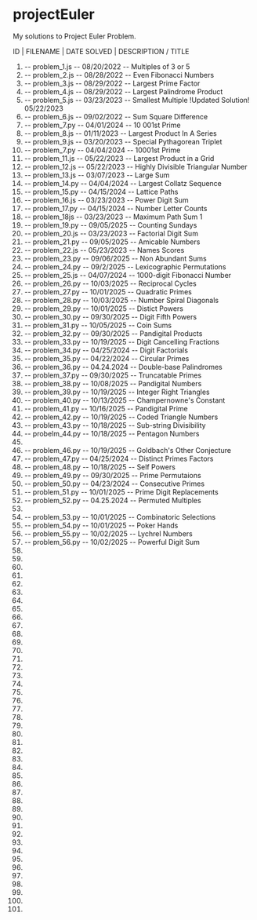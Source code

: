 # projectEuler

My solutions to Project Euler Problem. 

ID | FILENAME | DATE SOLVED | DESCRIPTION / TITLE

1.   -- problem_1.js -- 08/20/2022 -- Multiples of 3 or 5  
2.   -- problem_2.js -- 08/28/2022 -- Even Fibonacci Numbers 
3.   -- problem_3.js -- 08/29/2022 -- Largest Prime Factor
4.   -- problem_4.js -- 08/29/2022 -- Largest Palindrome Product
5.   -- problem_5.js -- 03/23/2023 -- Smallest Multiple !Updated Solution! 05/22/2023
6.   -- problem_6.js -- 09/02/2022 -- Sum Square Difference
7.   -- problem_7.py -- 04/01/2024 -- 10 001st Prime
8.   -- problem_8.js -- 01/11/2023 -- Largest Product In A Series
9.   -- problem_9.js -- 03/20/2023 -- Special Pythagorean Triplet
10.  -- problem_7.py -- 04/04/2024 -- 10001st Prime
11.  -- problem_11.js -- 05/22/2023 -- Largest Product in a Grid
12.  -- problem_12.js -- 05/22/2023 -- Highly Divisible Triangular Number
13.  -- problem_13.js -- 03/07/2023 -- Large Sum
14.  -- problem_14.py -- 04/04/2024 -- Largest Collatz Sequence
15.  -- problem_15.py -- 04/15/2024 -- Lattice Paths
16.  -- problem_16.js -- 03/23/2023 -- Power Digit Sum
17.  -- problem_17.py -- 04/15/2024 -- Number Letter Counts
18.  -- problem_18js -- 03/23/2023 -- Maximum Path Sum 1
19.  -- problem_19.py -- 09/05/2025 -- Counting Sundays 
20.  -- problem_20.js -- 03/23/2023 -- Factorial Digit Sum
21.  -- problem_21.py -- 09/05/2025 -- Amicable Numbers 
22.  -- problem_22.js -- 05/23/2023 -- Names Scores
23.  -- problem_23.py -- 09/06/2025 -- Non Abundant Sums
24.  -- problem_24.py -- 09/2/2025 -- Lexicographic Permutations
25.  -- problem_25.js -- 04/07/2024 -- 1000-digit Fibonacci Number
26.  -- problem_26.py -- 10/03/2025 -- Reciprocal Cycles
27.  -- problem_27.py -- 10/01/2025 -- Quadratic Primes
28.  -- problem_28.py -- 10/03/2025 -- Number Spiral Diagonals
29.  -- problem_29.py -- 10/01/2025 -- Distict Powers
30.  -- problem_30.py -- 09/30/2025 -- Digit Fifth Powers
31.  -- problem_31.py -- 10/05/2025 -- Coin Sums 
32.  -- problem_32.py -- 09/30/2025 -- Pandigital Products
33.  -- problem_33.py -- 10/19/2025 -- Digit Cancelling Fractions
34.  -- problem_34.py -- 04/25/2024 -- Digit Factorials
35.  -- problem_35.py -- 04/22/2024 -- Circular Primes
36.  -- problem_36.py -- 04.24.2024 -- Double-base Palindromes
37.  -- problem_37.py -- 09/30/2025 -- Truncatable Primes
38.  -- problem_38.py -- 10/08/2025 -- Pandigital Numbers
39.  -- problem_39.py -- 10/19/2025 -- Integer Right Triangles
40.  -- problem_40.py -- 10/13/2025 -- Champernowne's Constant
41.  -- problem_41.py -- 10/16/2025 -- Pandigital Prime
42.  -- problem_42.py -- 10/19/2025 -- Coded Triangle Numbers
43.  -- problem_43.py -- 10/18/2025 -- Sub-string Divisibility
44.  -- probelm_44.py -- 10/18/2025 -- Pentagon Numbers
45.
46.  -- problem_46.py -- 10/19/2025 -- Goldbach's Other Conjecture
47.  -- problem_47.py -- 04/25/2024 -- Distinct Primes Factors
48.  -- problem_48.py -- 10/18/2025 -- Self Powers
49.  -- problem_49.py -- 09/30/2025 -- Prime Permutaions
50.  -- problem_50.py -- 04/23/2024 -- Consecutive Primes
51.  -- problem_51.py -- 10/01/2025 -- Prime Digit Replacements
52.  -- problem_52.py -- 04.25.2024 -- Permuted Multiples
52.
53.  -- problem_53.py -- 10/01/2025 -- Combinatoric Selections
54.  -- problem_54.py -- 10/01/2025 -- Poker Hands
55.  -- problem_55.py -- 10/02/2025 -- Lychrel Numbers
56.  -- problem_56.py -- 10/02/2025 -- Powerful Digit Sum
57.
58.
59.
60.
61.
62.
63.
64.
65.
66.
67.
68.
69.
70.
71.
72.
73.
74.
75.
76.
77.
78.
79.
80.
81.
82.
83.
84.
85.
86.
87.
88.
89.
90.
91.
92.
93.
94.
95.
96.
97.
98.
99.
100.
